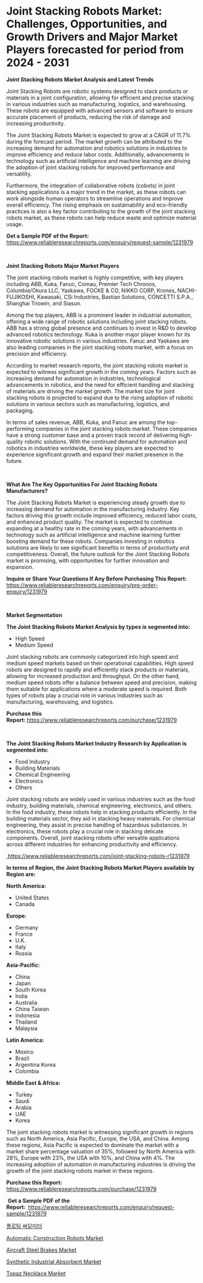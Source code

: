 <p><h1>Joint Stacking Robots Market: Challenges, Opportunities, and Growth Drivers and Major Market Players forecasted for period from 2024 - 2031</h1></p><p><strong>Joint Stacking Robots Market Analysis and Latest Trends</strong></p>
<p><p>Joint Stacking Robots are robotic systems designed to stack products or materials in a joint configuration, allowing for efficient and precise stacking in various industries such as manufacturing, logistics, and warehousing. These robots are equipped with advanced sensors and software to ensure accurate placement of products, reducing the risk of damage and increasing productivity.</p><p>The Joint Stacking Robots Market is expected to grow at a CAGR of 11.7% during the forecast period. The market growth can be attributed to the increasing demand for automation and robotics solutions in industries to improve efficiency and reduce labor costs. Additionally, advancements in technology such as artificial intelligence and machine learning are driving the adoption of joint stacking robots for improved performance and versatility.</p><p>Furthermore, the integration of collaborative robots (cobots) in joint stacking applications is a major trend in the market, as these robots can work alongside human operators to streamline operations and improve overall efficiency. The rising emphasis on sustainability and eco-friendly practices is also a key factor contributing to the growth of the joint stacking robots market, as these robots can help reduce waste and optimize material usage.</p></p>
<p><strong>Get a Sample PDF of the Report:&nbsp;</strong> <a href="https://www.reliableresearchreports.com/enquiry/request-sample/1231979">https://www.reliableresearchreports.com/enquiry/request-sample/1231979</a></p>
<p>&nbsp;</p>
<p><strong>Joint Stacking Robots Major Market Players</strong></p>
<p><p>The joint stacking robots market is highly competitive, with key players including ABB, Kuka, Fanuc, Comau, Premier Tech Chronos, Columbia/Okura LLC, Yaskawa, FOCKE & CO, NIKKO CORP, Krones, NACHI-FUJIKOSHI, Kawasaki, CSi Industries, Bastian Solutions, CONCETTI S.P.A., Shanghai Triowin, and Siasun.</p><p>Among the top players, ABB is a prominent leader in industrial automation, offering a wide range of robotic solutions including joint stacking robots. ABB has a strong global presence and continues to invest in R&D to develop advanced robotics technology. Kuka is another major player known for its innovative robotic solutions in various industries. Fanuc and Yaskawa are also leading companies in the joint stacking robots market, with a focus on precision and efficiency.</p><p>According to market research reports, the joint stacking robots market is expected to witness significant growth in the coming years. Factors such as increasing demand for automation in industries, technological advancements in robotics, and the need for efficient handling and stacking of materials are driving the market growth. The market size for joint stacking robots is projected to expand due to the rising adoption of robotic solutions in various sectors such as manufacturing, logistics, and packaging.</p><p>In terms of sales revenue, ABB, Kuka, and Fanuc are among the top-performing companies in the joint stacking robots market. These companies have a strong customer base and a proven track record of delivering high-quality robotic solutions. With the continued demand for automation and robotics in industries worldwide, these key players are expected to experience significant growth and expand their market presence in the future.</p></p>
<p>&nbsp;</p>
<p><strong>What Are The Key Opportunities For Joint Stacking Robots Manufacturers?</strong></p>
<p><p>The Joint Stacking Robots Market is experiencing steady growth due to increasing demand for automation in the manufacturing industry. Key factors driving this growth include improved efficiency, reduced labor costs, and enhanced product quality. The market is expected to continue expanding at a healthy rate in the coming years, with advancements in technology such as artificial intelligence and machine learning further boosting demand for these robots. Companies investing in robotics solutions are likely to see significant benefits in terms of productivity and competitiveness. Overall, the future outlook for the Joint Stacking Robots market is promising, with opportunities for further innovation and expansion.</p></p>
<p><strong>Inquire or Share Your Questions If Any Before Purchasing This Report:</strong> <a href="https://www.reliableresearchreports.com/enquiry/pre-order-enquiry/1231979">https://www.reliableresearchreports.com/enquiry/pre-order-enquiry/1231979</a></p>
<p>&nbsp;</p>
<p><strong>Market Segmentation</strong></p>
<p><strong>The Joint Stacking Robots Market Analysis by types is segmented into:</strong></p>
<p><ul><li>High Speed</li><li>Medium Speed</li></ul></p>
<p><p>Joint stacking robots are commonly categorized into high speed and medium speed markets based on their operational capabilities. High speed robots are designed to rapidly and efficiently stack products or materials, allowing for increased production and throughput. On the other hand, medium speed robots offer a balance between speed and precision, making them suitable for applications where a moderate speed is required. Both types of robots play a crucial role in various industries such as manufacturing, warehousing, and logistics.</p></p>
<p><strong>Purchase this Report:&nbsp;</strong><a href="https://www.reliableresearchreports.com/purchase/1231979">https://www.reliableresearchreports.com/purchase/1231979</a></p>
<p>&nbsp;</p>
<p><strong>The Joint Stacking Robots Market Industry Research by Application is segmented into:</strong></p>
<p><ul><li>Food Industry</li><li>Building Materials</li><li>Chemical Engineering</li><li>Electronics</li><li>Others</li></ul></p>
<p><p>Joint stacking robots are widely used in various industries such as the food industry, building materials, chemical engineering, electronics, and others. In the food industry, these robots help in stacking products efficiently. In the building materials sector, they aid in stacking heavy materials. For chemical engineering, they assist in precise handling of hazardous substances. In electronics, these robots play a crucial role in stacking delicate components. Overall, joint stacking robots offer versatile applications across different industries for enhancing productivity and efficiency.</p></p>
<p><a href="https://www.reliableresearchreports.com/joint-stacking-robots-r1231979">&nbsp;https://www.reliableresearchreports.com/joint-stacking-robots-r1231979</a></p>
<p><strong>In terms of Region, the Joint Stacking Robots Market Players available by Region are:</strong></p>
<p>
    <p> <strong> North America: </strong>
        <ul>
            <li>United States</li>
            <li>Canada</li>
        </ul>
        </p> 
    <p> <strong> Europe: </strong>
        <ul>
            <li>Germany</li>
            <li>France</li>
            <li>U.K.</li>
            <li>Italy</li>
            <li>Russia</li>
        </ul>
        </p> 
    <p> <strong> Asia-Pacific: </strong>
        <ul>
            <li>China</li>
            <li>Japan</li>
            <li>South Korea</li>
            <li>India</li>
            <li>Australia</li>
            <li>China Taiwan</li>
            <li>Indonesia</li>
            <li>Thailand</li>
            <li>Malaysia</li>
        </ul>
        </p> 
    <p> <strong> Latin America: </strong>
        <ul>
            <li>Mexico</li>
            <li>Brazil</li>
            <li>Argentina Korea</li>
            <li>Colombia</li>
        </ul>
        </p> 
    <p> <strong> Middle East & Africa: </strong>
        <ul>
            <li>Turkey</li>
            <li>Saudi</li>
            <li>Arabia</li>
            <li>UAE</li>
            <li>Korea</li>
        </ul>
    </p>
    </p>
<p><p>The joint stacking robots market is witnessing significant growth in regions such as North America, Asia Pacific, Europe, the USA, and China. Among these regions, Asia Pacific is expected to dominate the market with a market share percentage valuation of 35%, followed by North America with 28%, Europe with 23%, the USA with 10%, and China with 4%. The increasing adoption of automation in manufacturing industries is driving the growth of the joint stacking robots market in these regions.</p></p>
<p><strong>Purchase this Report: </strong><a href="https://www.reliableresearchreports.com/purchase/1231979">https://www.reliableresearchreports.com/purchase/1231979</a></p>
<p>&nbsp;<strong>Get a Sample PDF of the Report:&nbsp;&nbsp;</strong><a href="https://www.reliableresearchreports.com/enquiry/request-sample/1231979">https://www.reliableresearchreports.com/enquiry/request-sample/1231979</a></p>
<p><strong></strong></p>
<p><p><a href="https://github.com/muchswr/Market-Research-Report-List-2/blob/main/822577370354.md">플로팅 써모미터</a></p><p><a href="https://github.com/YashRP12/Market-Research-Report-List-5/blob/main/automatic-construction-robots-market.md">Automatic Construction Robots Market</a></p><p><a href="https://github.com/abigailsutherland7889/Market-Research-Report-List-1/blob/main/aircraft-steel-brakes-market.md">Aircraft Steel Brakes Market</a></p><p><a href="https://github.com/brentleyjimmiealvaradoz4l1rea/Market-Research-Report-List-3/blob/main/synthetic-industrial-absorbent-market.md">Synthetic Industrial Absorbent Market</a></p><p><a href="https://medium.com/@rachel.payne546456/topaz-necklace-market-outlook-and-forecast-from-2024-to-2031-82537aa3d3f6">Topaz Necklace Market</a></p></p>